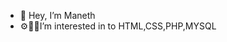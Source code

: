 - 👋 Hey, I’m Maneth 
- ⚙️👨‍💻I’m interested in to HTML,CSS,PHP,MYSQL 
 
                               
